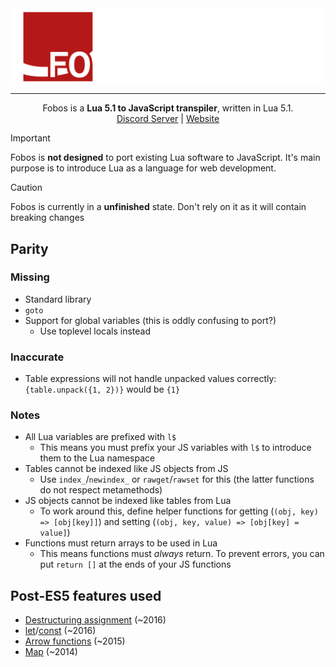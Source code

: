 <center><img src="logo/logo-full.svg" alt="the Fobos logo, showing a square with a halo and a big 'FO' symbol orbiting around it" width=550 >

---

Fobos is a **Lua 5.1 to JavaScript transpiler**, written in Lua 5.1.
<br>[Discord Server](https://discord.gg/TWbdwawN) | [Website](https://nat.envs.sh/fobos)
</center>

> [!IMPORTANT]
> Fobos is **not designed** to port existing Lua software to JavaScript. It's main purpose is to introduce Lua as a language for web development.

> [!CAUTION]
> Fobos is currently in a **unfinished** state. Don't rely on it as it will contain breaking changes

## Parity

### Missing

- Standard library
- `goto`
- Support for global variables (this is oddly confusing to port?)
    - Use toplevel locals instead

### Inaccurate

- Table expressions will not handle unpacked values correctly: `{table.unpack({1, 2})}` would be `{1}`

### Notes

- All Lua variables are prefixed with `l$`
    - This means you must prefix your JS variables with `l$` to introduce them to the Lua namespace
- Tables cannot be indexed like JS objects from JS
    - Use `index_`/`newindex_` or `rawget`/`rawset` for this (the latter functions do not respect metamethods)
- JS objects cannot be indexed like tables from Lua
    - To work around this, define helper functions for getting (`(obj, key) => [obj[key]]`) and setting (`(obj, key, value) => [obj[key] = value]`)
- Functions must return arrays to be used in Lua
    - This means functions must *always* return. To prevent errors, you can put `return []` at the ends of your JS functions

## Post-ES5 features used

- [Destructuring assignment](https://developer.mozilla.org/en-US/docs/Web/JavaScript/Reference/Operators/Destructuring_assignment#browser_compatibility) (~2016)
- [let](https://developer.mozilla.org/en-US/docs/Web/JavaScript/Reference/Statements/let#browser_compatibility)/[const](https://developer.mozilla.org/en-US/docs/Web/JavaScript/Reference/Statements/const#browser_compatibility) (~2016)
- [Arrow functions](https://developer.mozilla.org/en-US/docs/Web/JavaScript/Reference/Functions/Arrow_functions#browser_compatibility) (~2015)
- [Map](https://developer.mozilla.org/en-US/docs/Web/JavaScript/Reference/Global_Objects/Map#browser_compatibility) (~2014)
